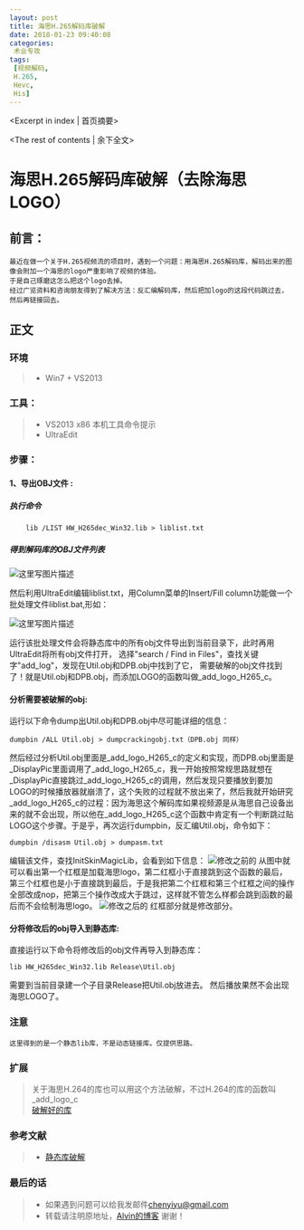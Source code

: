 ```yaml
---
layout: post
title: 海思H.265解码库破解
date: 2018-01-23 09:40:08
categories:
 术业专攻
tags:
 [视频解码,
 H.265,
 Hevc,
 His]
---
```


<Excerpt in index | 首页摘要>
<!-- more -->
<The rest of contents | 余下全文>

# 海思H.265解码库破解（去除海思LOGO）
    
## 前言：
    最近在做一个关于H.265视频流的项目时，遇到一个问题：用海思H.265解码库，解码出来的图像会附加一个海思的logo严重影响了视频的体验。
    于是自己琢磨这怎么把这个logo去掉。
    经过广览资料和咨询朋友得到了解决方法：反汇编解码库，然后把加logo的这段代码跳过去，然后再链接回去。

## 正文

### 环境
>* Win7 + VS2013

### 工具：
>* VS2013 x86 本机工具命令提示
>* UltraEdit

### 步骤：
#### 1、导出OBJ文件 :
##### 执行命令
~~~
    lib /LIST HW_H265dec_Win32.lib > liblist.txt
~~~

##### 得到解码库的OBJ文件列表

![这里写图片描述](http://img.blog.csdn.net/20160323155948617)

然后利用UltraEdit编辑liblist.txt，用Column菜单的Insert/Fill column功能做一个批处理文件liblist.bat,形如：

![这里写图片描述](http://img.blog.csdn.net/20160323160208027)

运行该批处理文件会将静态库中的所有obj文件导出到当前目录下，此时再用UltraEdit将所有obj文件打开，
选择"search / Find in Files"，查找关键字"add_log"，发现在Util.obj和DPB.obj中找到了它，
需要破解的obj文件找到了！就是Util.obj和DPB.obj，而添加LOGO的函数叫做_add_logo_H265_c。

#### 分析需要被破解的obj:

运行以下命令dump出Util.obj和DPB.obj中尽可能详细的信息：

    dumpbin /ALL Util.obj > dumpcrackingobj.txt（DPB.obj 同样）
然后经过分析Util.obj里面是_add_logo_H265_c的定义和实现，而DPB.obj里面是_DisplayPic里面调用了_add_logo_H265_c，我一开始按照常规思路就想在_DisplayPic直接跳过_add_logo_H265_c的调用，然后发现只要播放到要加LOGO的时候播放器就崩溃了，这个失败的过程就不放出来了，然后我就开始研究_add_logo_H265_c的过程：因为海思这个解码库如果视频源是从海思自己设备出来的就不会出现，所以他在_add_logo_H265_c这个函数中肯定有一个判断跳过贴LOGO这个步骤。于是乎，再次运行dumpbin，反汇编Util.obj，命令如下：

    dumpbin /disasm Util.obj > dumpasm.txt
编辑该文件，查找InitSkinMagicLib，会看到如下信息：
![修改之前的](http://img.blog.csdn.net/20160323161645159)
从图中就可以看出第一个红框是加载海思logo，第二红框小于直接跳到这个函数的最后，第三个红框也是小于直接跳到最后，于是我把第二个红框和第三个红框之间的操作全部改成nop，把第三个操作改成大于跳过，这样就不管怎么样都会跳到函数的最后而不会绘制海思logo。
![修改之后的](http://img.blog.csdn.net/20160323162143473)
红框部分就是修改部分。

#### 分将修改后的obj导入到静态库:
直接运行以下命令将修改后的obj文件再导入到静态库：

    lib HW_H265dec_Win32.lib Release\Util.obj
需要到当前目录建一个子目录Release把Util.obj放进去。
然后播放果然不会出现海思LOGO了。
### 注意
    这里得到的是一个静态lib库，不是动态链接库。仅提供思路。
### 扩展
>关于海思H.264的库也可以用这个方法破解，不过H.264的库的函数叫_add_logo_c<br>
[破解好的库](http://download.csdn.net/detail/meeku/9470581)<br>

### 参考文献<br>
>* [静态库破解](http://www.cnblogs.com/DylanWind/archive/2010/11/15/1877889.html)<br>

### 最后的话<br>
>* 如果遇到问题可以给我发邮件[chenyiyu@gmail.com](mailto:chenyiyu@gmail.com)<br>
>* 转载请注明原地址，[Alvin的博客](http://alvinCyy.github.io) 谢谢！